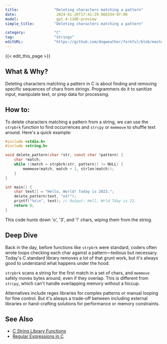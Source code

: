 ```yaml
---
title:                "Deleting characters matching a pattern"
date:                  2024-01-20T17:41:29.966334-07:00
model:                 gpt-4-1106-preview
simple_title:         "Deleting characters matching a pattern"

category:             "C"
tag:                  "Strings"
editURL:              "https://github.com/dogweather/forkful/blob/master/content/en/c/deleting-characters-matching-a-pattern.md"
---
```


{{< edit_this_page >}}

## What & Why?
Deleting characters matching a pattern in C is about finding and removing specific sequences of chars from strings. Programmers do it to sanitize input, manipulate text, or prep data for processing.

## How to:
To delete characters matching a pattern from a string, we can use the `strpbrk` function to find occurrences and `strcpy` or `memmove` to shuffle text around. Here's a quick example:

```c
#include <stdio.h>
#include <string.h>

void delete_pattern(char *str, const char *pattern) {
    char *match;
    while ((match = strpbrk(str, pattern)) != NULL) {
        memmove(match, match + 1, strlen(match));
    }
}

int main() {
    char text[] = "Hello, World! Today is 2023.";
    delete_pattern(text, "o3!");
    printf("%s\n", text); // Output: Hell, Wrld Tday is 22.
    return 0;
}
```
This code hunts down 'o', '3', and '!' chars, wiping them from the string.

## Deep Dive
Back in the day, before functions like `strpbrk` were standard, coders often wrote loops checking each char against a pattern—tedious but necessary. Today's C standard library removes a lot of that grunt work, but it's always good to understand what happens under the hood. 

`strpbrk` scans a string for the first match in a set of chars, and `memmove` safely moves bytes around, even if they overlap. This is different from `strcpy`, which can't handle overlapping memory without a hiccup.

Alternatives include regex libraries for complex patterns or manual looping for fine control. But it's always a trade-off between including external libraries or hand-crafting solutions for performance or memory constraints.

## See Also
- [C String Library Functions](https://www.cplusplus.com/reference/cstring/)
- [Regular Expressions in C](https://www.regular-expressions.info/posix.html)
